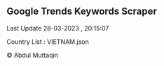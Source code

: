 

## Google Trends Keywords Scraper 
 
Last Update 28-03-2023 , 20:15:07

Country List :
VIETNAM.json



© Abdul Muttaqin 

